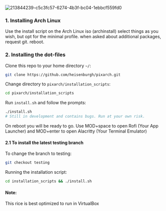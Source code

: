 ![213844239-c5c3fc57-6274-4b3f-bc04-1ebbcf559fd0](https://user-images.githubusercontent.com/116705410/213900555-49337b76-4097-4af6-bd01-ab671c69668d.png)
### 1. Installing Arch Linux

Use the install script on the Arch Linux iso (archinstall) select things as you wish, but opt for the minimal profile.
when asked about additional packages, request git.
reboot.

### 2. Installing the dot-files
Clone this repo to your home directory ```~/```:
```bash
git clone https://github.com/heisenburgh/pixarch.git
```
Change directory to ```pixarch/installation_scripts```:
```bash
cd pixarch/installation_scripts
```
Run ```install.sh``` and follow the prompts:
```bash
./install.sh
# Still in development and contains bugs. Run at your own risk.
```
On reboot you will be ready to go.
Use MOD+space to open Rofi (Your App Launcher) and MOD+enter to open Alacritty (Your Terminal Emulator)
#### 2.1 To install the latest testing branch

To change the branch to testing: 
```bash
git checkout testing 
```
Running the installation script: 
```bash
cd installation_scripts && ./install.sh
```
#### Note: 
This rice is best optimized to run in VirtualBox


